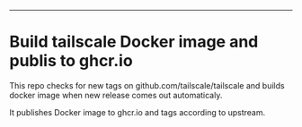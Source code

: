 ---
# Build tailscale Docker image and publis to ghcr.io

This repo checks for new tags on github.com/tailscale/tailscale and builds
docker image when new release comes out automaticaly.

It publishes Docker image to ghcr.io and tags according to upstream.

